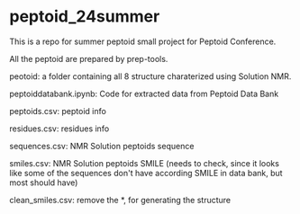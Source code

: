 # peptoid_24summer

This is a repo for summer peptoid small project for Peptoid Conference.

All the peptoid are prepared by prep-tools.

peotoid: a folder containing all 8 structure charaterized using Solution NMR.

peptoiddatabank.ipynb: Code for extracted data from Peptoid Data Bank

peptoids.csv: peptoid info

residues.csv: residues info

sequences.csv: NMR Solution peptoids sequence 

smiles.csv: NMR Solution peptoids SMILE (needs to check, since it looks like some of the sequences don't have according SMILE in data bank, but most should have) 

clean_smiles.csv: remove the *, for generating the structure

